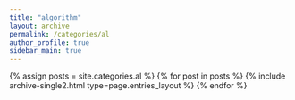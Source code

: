 ```yaml
---
title: "algorithm"
layout: archive
permalink: /categories/al
author_profile: true
sidebar_main: true
---
```


{% assign posts = site.categories.al %}
{% for post in posts %} {% include archive-single2.html type=page.entries_layout %} {% endfor %}
